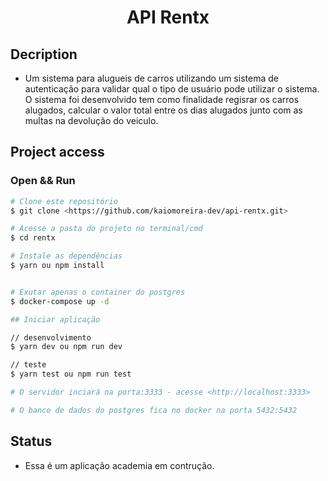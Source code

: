 
<h1 align="center"> API Rentx </h1>

## Decription
* Um sistema para alugueis de carros utilizando um sistema de autenticação para validar qual o tipo de usuário pode utilizar o sistema. O sistema foi desenvolvido tem como finalidade regisrar os carros alugados, calcular o valor total entre os dias alugados junto com as multas na devolução do veiculo.

## Project access

### Open && Run
```bash
# Clone este repositório
$ git clone <https://github.com/kaiomoreira-dev/api-rentx.git>

# Acesse a pasta do projeto no terminal/cmd
$ cd rentx

# Instale as dependências
$ yarn ou npm install


# Exutar apenas o container do postgres
$ docker-compose up -d

## Iniciar aplicação

// desenvolvimento
$ yarn dev ou npm run dev

// teste
$ yarn test ou npm run test

# O servidor inciará na porta:3333 - acesse <http://localhost:3333>

# O banco de dados do postgres fica no docker na porta 5432:5432
```
## Status 
* Essa é um aplicação academia em contrução.
